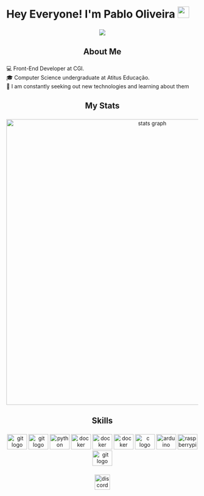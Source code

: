 # Hey Everyone! I'm Pablo Oliveira <img src="https://raw.githubusercontent.com/MartinHeinz/MartinHeinz/master/wave.gif" width="30px">

###

<div align="center">
  <img height="" src="https://github.com/user-attachments/assets/a4118b8d-06fa-4dce-bbab-7ad36795f4ca"  />
</div>

###

<h2 align="center">About Me</h2>

###

💻 Front-End Developer at CGI.\
🎓 Computer Science undergraduate at Atitus Educação.\
🌟 I am constantly seeking out new technologies and learning about them
###

<h2 align="center">My Stats</h2>

###

<div align="center">
  <img src="https://github-profile-summary-cards.vercel.app/api/cards/profile-details?username=PabloAOliveira&theme=bear" width=750  alt="stats graph"/>

</div>

###

<h2 align="center">Skills</h2>

###

<div align="center">
  <img src="https://cdn.jsdelivr.net/gh/devicons/devicon@latest/icons/go/go-original-wordmark.svg" height="40" width="52" alt="git logo"  />
  <img src="https://cdn.jsdelivr.net/gh/devicons/devicon@latest/icons/javascript/javascript-original.svg" height="40" width="52" alt="git logo"  />
  <img src="https://cdn.jsdelivr.net/gh/devicons/devicon/icons/python/python-original.svg" height="40" width="52" alt="python logo"  />
  <img src="https://cdn.jsdelivr.net/gh/devicons/devicon/icons/docker/docker-plain-wordmark.svg" height="40" width="52" alt="docker logo"  />
  <img src="https://cdn.jsdelivr.net/gh/devicons/devicon@latest/icons/postgresql/postgresql-original-wordmark.svg" height="40" width="52" alt="docker logo"  />
  <img src="https://cdn.jsdelivr.net/gh/devicons/devicon@latest/icons/rabbitmq/rabbitmq-original.svg" height="40" width="52" alt="docker logo"  />
  <img src="https://cdn.jsdelivr.net/gh/devicons/devicon/icons/c/c-plain.svg" height="40" width="52" alt="c logo"  />
  <img src="https://cdn.jsdelivr.net/gh/devicons/devicon/icons/arduino/arduino-original-wordmark.svg" height="40" width="52" alt="arduino logo"  />
  <img src="https://cdn.jsdelivr.net/gh/devicons/devicon/icons/raspberrypi/raspberrypi-original.svg" height="40" width="52" alt="raspberrypi logo"  />
  <img src="https://cdn.jsdelivr.net/gh/devicons/devicon/icons/git/git-plain.svg" height="40" width="52" alt="git logo"  />
</div>

###

<div align="center">
  <a href="https://discord.gg/K2hkuvxf" target="_blank" rel="noopener noreferrer"> <img src="https://img.shields.io/static/v1?message=Discord&logo=discord&label=&color=7289DA&logoColor=white&labelColor=&style=for-the-badge" height="40" alt="discord logo"  /></a>
  
</div>

###















